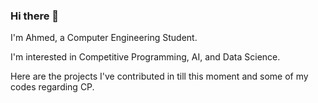 ### Hi there 👋

I'm Ahmed, a Computer Engineering Student.

I'm interested in Competitive Programming, AI, and Data Science.

Here are the projects I've contributed in till this moment and some of my codes regarding CP. 
